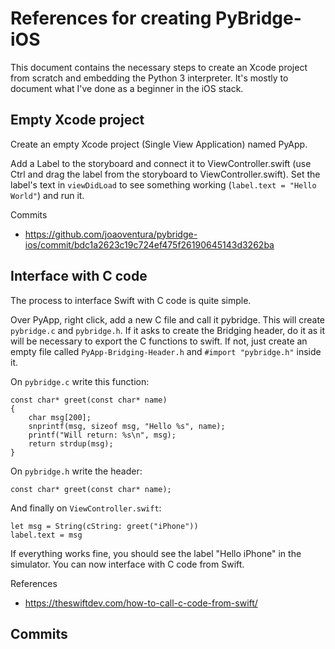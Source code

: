 # References for creating PyBridge-iOS

This document contains the necessary steps to create an Xcode project from scratch and embedding the Python 3 interpreter. It's mostly to document what I've done as a beginner in the iOS stack.


## Empty Xcode project

Create an empty Xcode project (Single View Application) named PyApp.

Add a Label to the storyboard and connect it to ViewController.swift (use Ctrl and drag the label from the storyboard to ViewController.swift). Set the label's text in `viewDidLoad` to see something working (`label.text = "Hello World"`) and run it.

Commits
- https://github.com/joaoventura/pybridge-ios/commit/bdc1a2623c19c724ef475f26190645143d3262ba


## Interface with C code

The process to interface Swift with C code is quite simple. 

Over PyApp, right click, add a new C file and call it pybridge. This will create `pybridge.c` and `pybridge.h`. If it asks to create the Bridging header, do it as it will be necessary to export the C functions to swift. If not, just create an empty file called `PyApp-Bridging-Header.h` and `#import "pybridge.h"` inside it.

On `pybridge.c` write this function:

```
const char* greet(const char* name)
{
    char msg[200];
    snprintf(msg, sizeof msg, "Hello %s", name);
    printf("Will return: %s\n", msg);
    return strdup(msg);
}
```

On `pybridge.h` write the header:

```
const char* greet(const char* name);
```

And finally on `ViewController.swift`:

```
let msg = String(cString: greet("iPhone"))
label.text = msg
```

If everything works fine, you should see the label "Hello iPhone" in the simulator. You can now interface with C code from Swift.

References
- https://theswiftdev.com/how-to-call-c-code-from-swift/

Commits
- 